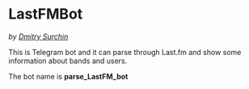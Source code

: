 # LastFMBot
_by [Dmitry Surchin](https://life-termer.github.io)_

This is Telegram bot and it can parse through Last.fm and show some information about bands and users. 

The bot name is **parse_LastFM_bot**


